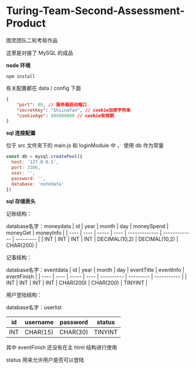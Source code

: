 # Turing-Team-Second-Assessment-Product
图灵团队二轮考核作品

这里是对接了 MySQL 的成品

**node 环境**

```
npm install
```

有关配置都在 data / config 下面

```json
{
    "port": 80, // 服务器启动端口
    "secretKey": "Shiinafan", // cookie加密字符串
    "cookieAge": 604800000 // cookie有效期
}
```

**sql 连接配置**

位于 src 文件夹下的 main.js 和 loginModule 中 ， 使用 db 作为常量

```js
const db = mysql.createPool({
  host: '127.0.0.1',
  port: 3306,
  user: '',
  password: '',
  database: 'notedata'
})
```

**sql 存储表头**

记账结构：

database名字：moneydata
| id   | year | month | day  | moneySpend    | moneyGet      | moneyInfo |
| ---- | ---- | ----- | ---- | ------------- | ------------- | --------- |
| INT  | INT  | INT   | INT  | DECIMAL(10,2) | DECIMAL(10,2) | CHAR(200) |

记事结构：

database名字：eventdata
| id   | year | month | day  | eventTitle | eventInfo | eventFinish |
| ---- | ---- | ----- | ---- | ---------- | --------- | ----------- |
| INT  | INT  | INT   | INT  | CHAR(200)  | CHAR(200) | TINYINT     |

用户登陆结构：

database名字：userlist

| id   | username | password | status  |
| ---- | -------- | -------- | ------- |
| INT  | CHAR(15) | CHAR(30) | TINYINT |

其中 eventFinish 还没有在主 html 结构进行使用

status 用来允许用户是否可以登陆
